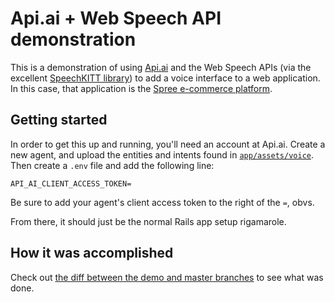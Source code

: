 # Api.ai + Web Speech API demonstration

This is a demonstration of using [Api.ai](http://api.ai) and the Web Speech APIs  (via the excellent [SpeechKITT library](https://github.com/TalAter/SpeechKITT)) to add a voice interface to a web application. In this case, that application is the [Spree e-commerce platform](https://spreecommerce.com).

## Getting started

In order to get this up and running, you'll need an account at Api.ai. Create a new agent, and upload the entities and intents found in [`app/assets/voice`](https://github.com/voxable-labs/spree-api-ai-demo/tree/demo/app/assets/voice). Then create a `.env` file and add the following line:

```text
API_AI_CLIENT_ACCESS_TOKEN=
```

Be sure to add your agent's client access token to the right of the `=`, obvs.

From there, it should just be the normal Rails app setup rigamarole.

## How it was accomplished

Check out [the diff between the demo and master branches](https://github.com/voxable-labs/spree-api-ai-demo/compare/master...demo?expand=1) to see what was done.
